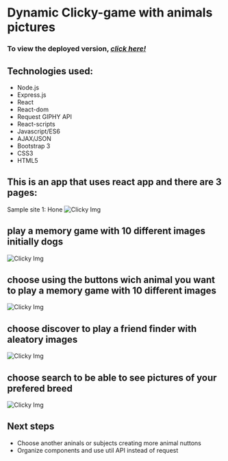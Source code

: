 # **Dynamic Clicky-game with animals pictures**

### To view the deployed version, _**[click here!](https://still-savannah-23314.herokuapp.com/)**_

## Technologies used:
* Node.js
* Express.js
* React
* React-dom
* Request GIPHY API
* React-scripts
* Javascript/ES6
* AJAX/JSON
* Bootstrap 3
* CSS3 
* HTML5

## This is an app that uses react app and there are 3 pages:

Sample site 1: Hone
![Clicky Img](public/assets/img/clicky1.png)

##  play a memory game with 10 different images initially dogs 
![Clicky Img](public/assets/img/clicky2.png)

## choose using the buttons wich animal you want to play a memory game with 10 different images 
![Clicky Img](public/assets/img/clicky3.png)

## choose discover to play a friend finder with aleatory images 
![Clicky Img](public/assets/img/clicky4.png)

## choose search to be able to see pictures of your prefered breed 
![Clicky Img](public/assets/img/clicky3.png)



## Next steps
- Choose another aninals or subjects creating more animal nuttons
- Organize components and use util API instead of request
